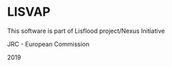 LISVAP
======

This software is part of Lisflood project/Nexus Initiative

JRC - European Commission

2019
